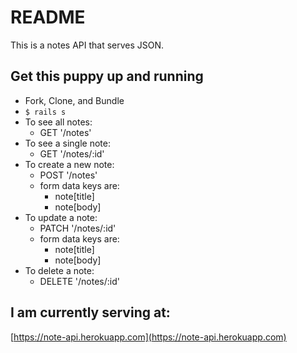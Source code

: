 # README

This is a notes API that serves JSON.

## Get this puppy up and running

* Fork, Clone, and Bundle
* `$ rails s`
* To see all notes:
  * GET '/notes'
* To see a single note:
  * GET '/notes/:id'
* To create a new note:
  * POST '/notes'
  * form data keys are:
    * note[title]
    * note[body]
* To update a note:
  * PATCH '/notes/:id'
  * form data keys are:
    * note[title]
    * note[body]
* To delete a note:
  * DELETE '/notes/:id'

## I am currently serving at:

[https://note-api.herokuapp.com](https://note-api.herokuapp.com)
